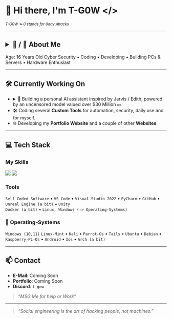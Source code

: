 # 👋 Hi there, I'm T-G0W </>
<sub><i> T-G0W ↬ 0 stands for 0day Attacks</i></sub>

---

## <details><summary>🧠 / 🔑 About Me</summary>VHJ5IHRvIGJlIFRoZSAyLiBUb255</details>

Age: 16 Years Old
Cyber Security • Coding • Developing • Building PCs & Servers • Hardware Enthusiast

---

## 🛠 Currently Working On

- <details><summary>🧠 Building a personal AI assistant inspired by Jarvis / Edith, powered by an uncensored model valued over $30 Million 💵</summary><div style="margin-top: 8px;"><strong>[13↻] 🔌 Connect AR Glasses with The AI Assistant</strong></div><ul><li><b>Arpx-zbhagrq onggrel</b>sbe rkgraqrq ehagvzr (jveryrff cbjre qryvirel ivn (6.78ZUm) zntargvp erfbanapr pbhcyvat)</li><li><b>Arne-vaivfvoyr zvpebcubar neenl</b>(fho-1zz ZRZF zvpf) sbe fgrnygu ibvpr pbzznaqf</li><li><b>Irel-Fznyy (Uloevq) pbzchgr</b>: Ba-qrivpr RFC32/ECv5 + rapelcgrq ghaaryvat gb cevingr freire pyhfgre</li><li><b>Ergvany ynfre cebwrpgvba</b>(Znlor ETO ynfre qvbqrf ivn cubgbcbylzre jnirthvqrf jvgu rlr-genpxvat)</li></ul></details>
- 🛠 Coding several **Custom Tools** for automation, security, daily use and for myself.
- 🌐 Developing my **Portfolio Website** and a couple of other **Websites**.

---

## 💻 Tech Stack

### My Skills  

<p align="left">
  <img src="https://skillicons.dev/icons?i=python,html,css,js,cpp,php" />
  <img src="https://custom-icon-badges.demolab.com/badge/DuckyScript-blue?style=flat&logo=terminal" />
</p>

### Tools  

`Self Coded Software` • `VS Code` • `Visual Studio 2022` • `PyCharm` • `GitHub` • `Unreal Engine (a bit)` • `Unity`  
`Docker (a bit)` • `Linux, Windows (-> Operating-Systems)`

### 💖 Operating-Systems

`Windows (10,11)` `Linux-Mint` • `Kali` • `Parrot-Os` • `Tails` • `Ubuntu` • `Debian` • `Raspberry-Pi-Os` • `Android` • `Ios` • `Arch (a bit)`

---

## 📫 Contact

- **E-Mail**: Coming Soon
- **Portfolio**: Coming Soon
- **Discord**: `t_gow`
> _“MSG Me for help or Work”_

---

> _“Social engineering is the art of hacking people, not machines.”_
